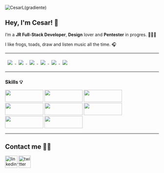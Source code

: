 
![CesarL(gradiente)](https://user-images.githubusercontent.com/99093357/172424010-e8648182-623f-4dd6-aec2-ef9ee1cdf55c.svg)

## Hey, I'm Cesar! 🐸

I’m a **JR Full-Stack Developer**, **Design** lover and **Pentester** in progres. 👨🏾‍💻

I like frogs, toads, draw and listen music all the time. 🎧

---
<a href="https://github.com/CesarGBkR">
  <img align="center" style="margin:0.5rem" src="https://github-readme-stats.vercel.app/api/top-langs/?username=CesarGBkR&hide=html,css&show_icons=true&bg_color=320d4e&title_color=7EE70F&text_color=1FA819&icon_color=f0f8ff" />
</a>
<a href="https://github.com/CesarGBkR">
  <img align="top" style="margin:0.5rem" src="https://github-readme-stats.vercel.app/api?username=CesarGBkR&show_icons=true&bg_color=320d4e&title_color=7EE70F&text_color=1FA819&icon_color=f0f8ff"/>
</a>
<a href="https://github.com/CesarGBkR/webPortfolioCesar">
  <img align="center" style="margin:0.5rem" src="https://github-readme-stats.vercel.app/api/pin/?username=CesarGBkR&repo=webPortfolioCesar&show_icons=true&bg_color=320d4e&title_color=7EE70F&text_color=1FA819&icon_color=f0f8ff" />
</a>
<a href="https://github.com/CesarGBkR/hackTheOceanBackendModel">
  <img align="center" style="margin:0.5rem" src="https://github-readme-stats.vercel.app/api/pin/?username=CesarGBkR&repo=hackTheOceanBackendModel&show_icons=true&bg_color=320d4e&title_color=7EE70F&text_color=1FA819&icon_color=f0f8ff" />
</a>
<a href="https://github.com/CesarGBkR/playbook">
  <img align="center" style="margin:0.5rem" src="https://github-readme-stats.vercel.app/api/pin/?username=CesarGBkR&repo=playbook&show_icons=true&bg_color=320d4e&title_color=7EE70F&text_color=1FA819&icon_color=f0f8ff" />
</a>
<a href="https://github.com/CesarGBkR/codeChallenge">
  <img align="top" style="margin:0.5rem" src="https://github-readme-stats.vercel.app/api/pin/?username=CesarGBkR&repo=codeChallenge&show_icons=true&bg_color=320d4e&title_color=7EE70F&text_color=1FA819&icon_color=f0f8ff" />
</a>
<br>


---

### Skills 💡
<div>
<img src="https://user-images.githubusercontent.com/99093357/172424522-12681791-aff8-4e5d-bbb0-5918876b312b.svg" width="125" height="40"/>
<img src="https://user-images.githubusercontent.com/99093357/172424740-c065d1ee-4749-4d0b-be24-f3fd5d8777f1.svg" width="125" height="40"/>
<img src="https://user-images.githubusercontent.com/99093357/180257736-b61b6658-2a50-4a5c-a4c7-f6e48572764f.svg" width="125" height="40"/>
<img src="https://user-images.githubusercontent.com/99093357/172424669-48961b6d-557c-49a5-8b8a-0a678473a467.svg" width="125" height="40"/>
<img src="https://user-images.githubusercontent.com/99093357/180256800-82499b0c-1c48-4d24-bb59-7db9b9e9349f.svg" width="125" height="40"/>
<img src="https://user-images.githubusercontent.com/99093357/180257054-0650f345-b9e2-4aac-b592-eb65a9b759fe.svg" width="125" height="40"/>
<img src="https://user-images.githubusercontent.com/99093357/180257550-3c589dd2-e83b-4c8c-81c2-59b0d3f8343f.svg" width="125" height="40"/>
<img src="https://user-images.githubusercontent.com/99093357/180257286-4e19c319-6cea-44e0-86a0-3a65a2480cf1.svg" width="125" height="40"/>

</div>





---
## Contact me 🤝🏾

<a href="https://www.linkedin.com/in/cesar-gardu%C3%B1o-romero-a857b423a/" target="blank"><img align="center" src="https://user-images.githubusercontent.com/99093357/169338264-20ba3fe0-7fb2-49b7-a134-107b499d6102.svg" alt="linkedin" height="40" width="40" />
<a href="https://twitter.com/CesarGBkR" target="blank"><img align="center" src="https://user-images.githubusercontent.com/99093357/169342075-a72f469f-93e5-445c-9e78-2915cf3e1371.svg" alt="twitter" height="40" width="40"/>



